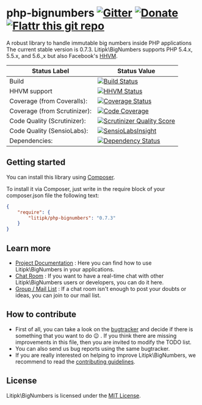 php-bignumbers [![Gitter](https://badges.gitter.im/Join%20Chat.svg)](https://gitter.im/Litipk/php-bignumbers?utm_source=badge&utm_medium=badge&utm_campaign=pr-badge&utm_content=body_badge) [![Donate](https://img.shields.io/gratipay/litipk.svg "Donate")](https://gratipay.com/litipk/) [![Flattr this git repo](http://api.flattr.com/button/flattr-badge-large.png)](https://flattr.com/submit/auto?user_id=castarco&url=https://github.com/Litipk/php-bignumbers/&title=php-bignumbers&language=&tags=github&category=software) 
==============

A robust library to handle immutable big numbers inside PHP applications
The current stable version is 0.7.3. Litipk\BigNumbers supports PHP 5.4.x, 5.5.x, and 5.6.,x
but also Facebook's [HHVM](http://www.hhvm.com).


Status Label  | Status Value
--------------|-------------
Build | [![Build Status](https://api.travis-ci.org/Litipk/php-bignumbers.png?tag=0.7.0)](https://travis-ci.org/Litipk/php-bignumbers)
HHVM support | [![HHVM Status](http://hhvm.h4cc.de/badge/litipk/php-bignumbers.svg)](http://hhvm.h4cc.de/package/litipk/php-bignumbers)
Coverage (from Coveralls): | [![Coverage Status](https://coveralls.io/repos/Litipk/php-bignumbers/badge.png?tag=0.7.0)](https://coveralls.io/r/Litipk/php-bignumbers?branch=master)
Coverage (from Scrutinizer): | [![Code Coverage](https://scrutinizer-ci.com/g/Litipk/php-bignumbers/badges/coverage.png?s=58936d9334e7fc2413a43ad6cf1c7c1577f1f39c)](https://scrutinizer-ci.com/g/Litipk/php-bignumbers/)
Code Quality (Scrutinizer): | [![Scrutinizer Quality Score](https://scrutinizer-ci.com/g/Litipk/php-bignumbers/badges/quality-score.png?b=master)](https://scrutinizer-ci.com/g/Litipk/php-bignumbers/)
Code Quality (SensioLabs): | [![SensioLabsInsight](https://insight.sensiolabs.com/projects/9a279fbe-2b37-4612-abc0-027a3ad5d69c/mini.png)](https://insight.sensiolabs.com/projects/9a279fbe-2b37-4612-abc0-027a3ad5d69c)
Dependencies: | [![Dependency Status](https://www.versioneye.com/user/projects/52cc91c6ec13754970000275/badge.png)](https://www.versioneye.com/user/projects/52cc91c6ec13754970000275)

## Getting started

You can install this library using [Composer](http://getcomposer.org/).

To install it via Composer, just write in the require block of your
composer.json file the following text:

```json
{
    "require": {
        "litipk/php-bignumbers": "0.7.3"
    }
}
```

## Learn more

 * [Project Documentation](https://github.com/Litipk/php-bignumbers/wiki) : Here you can find how to use Litipk\BigNumbers in your applications.
 * [Chat Room](https://gitter.im/Litipk/php-bignumbers) : If you want to have a real-time chat with other Litipk\BigNumbers users or developers, you can do it here.
 * [Group / Mail List](https://groups.io/org/groupsio/php-bignumbers) : If a chat room isn't enough to post your doubts or ideas, you can join to our mail list.

## How to contribute

 * First of all, you can take a look on the [bugtracker](https://github.com/Litipk/php-bignumbers/issues) and decide if there is something that you want to do :wink: . If you think there are missing improvements in this file, then you are invited to modify the TODO list.
 * You can also send us bug reports using the same bugtracker.
 * If you are really interested on helping to improve Litipk\BigNumbers, we recommend to read the [contributing guidelines](https://github.com/Litipk/php-bignumbers/blob/master/CONTRIBUTING.md).

## License

Litipk\BigNumbers is licensed under the [MIT License](https://github.com/Litipk/php-bignumbers/blob/master/LICENSE).
